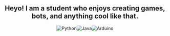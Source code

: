 <p align="center">
    <br>
    <a></a>
    <h2 align = "center">Heyo! I am a student who enjoys creating games, bots, and anything cool like that. </a></h2>
</p>
<p align="center">
<img alt="Python" src="https://img.shields.io/badge/python-7289da.svg?style=for-the-badge&logo=python&logoColor=white"/><img alt="Java" src="https://img.shields.io/badge/javascript-%23323330.svg?style=for-the-badge&logo=javascript&logoColor=%23F7DF1E"/><img alt="Arduino" src="https://img.shields.io/badge/arduino-%23323330.svg?style=for-the-badge&logo=arduino&logoColor=%008184"/>
</p>
